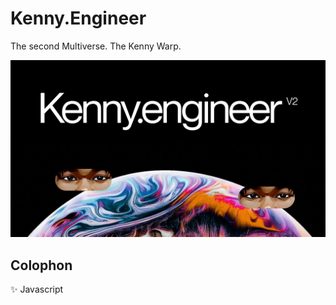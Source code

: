 # Kenny.Engineer 

The second Multiverse. The Kenny Warp.

![Kenny in many dimensions](./public/Cover.png)

## Colophon
✨ Javascript